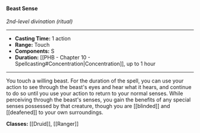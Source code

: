 #### Beast Sense
*2nd-level divination (ritual)*
___
- **Casting Time:** 1 action
- **Range:** Touch
- **Components:** S
- **Duration:** [[PHB - Chapter 10 - Spellcasting#Concentration|Concentration]], up to 1 hour
---
You touch a willing beast. For the duration of the spell, you can use your action to see through the beast's eyes and hear what it hears, and continue to do so until you use your action to return to your normal senses. While perceiving through the beast's senses, you gain the benefits of any special senses possessed by that creature, though you are [[blinded]] and [[deafened]] to your own surroundings.

**Classes:** [[Druid]], [[Ranger]]